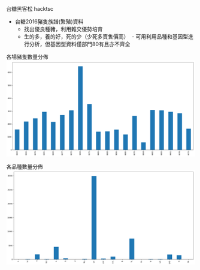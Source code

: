 台糖黑客松 hacktsc
* 台糖2016豬隻族譜(繁殖)資料
  - 找出優良種豬，利用雜交優勢培育
  - 生的多，養的好，死的少（少死多賣售價高）
  - 可用利用品種和基因型進行分析，但基因型資料僅部門80有且亦不齊全

各場豬隻數量分佈
![image](https://github.com/almightybobo/hacktsc/blob/master/1.png)

各品種數量分佈
![image](https://github.com/almightybobo/hacktsc/blob/master/2.png)
